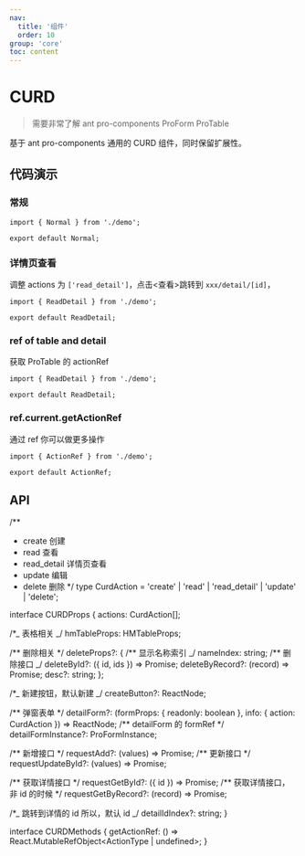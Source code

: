 ```yaml
---
nav:
  title: '组件'
  order: 10
group: 'core'
toc: content
---
```


# CURD

> 需要非常了解 ant pro-components ProForm ProTable

基于 ant pro-components 通用的 CURD 组件，同时保留扩展性。

## 代码演示

### 常规

```tsx
import { Normal } from './demo';

export default Normal;
```

### 详情页查看

调整 actions 为 `['read_detail']`，点击<查看>跳转到 `xxx/detail/[id]`，

```tsx
import { ReadDetail } from './demo';

export default ReadDetail;
```

### ref of table and detail

获取 ProTable 的 actionRef

```tsx
import { ReadDetail } from './demo';

export default ReadDetail;
```

### ref.current.getActionRef

通过 ref 你可以做更多操作

```tsx
import { ActionRef } from './demo';

export default ActionRef;
```

## API

/\*\*

- create 创建
- read 查看
- read_detail 详情页查看
- update 编辑
- delete 删除
  \*/
  type CurdAction = 'create' | 'read' | 'read_detail' | 'update' | 'delete';

interface CURDProps {
actions: CurdAction[];

/\*_ 表格相关 _/
hmTableProps: HMTableProps;

/** 删除相关 \*/
deleteProps?: {
/** 显示名称索引 _/
nameIndex: string;
/\*\* 删除接口 _/
deleteById?: ({ id, ids }) => Promise<any>;
deleteByRecord?: (record) => Promise<any>;
desc?: string;
};

/\*_ 新建按钮，默认新建 _/
createButton?: ReactNode;

/** 弹窗表单 \*/
detailForm?: (formProps: { readonly: boolean }, info: { action: CurdAction }) => ReactNode;
/** detailForm 的 formRef \*/
detailFormInstance?: ProFormInstance;

/** 新增接口 \*/
requestAdd?: (values) => Promise<any>;
/** 更新接口 \*/
requestUpdateById?: (values) => Promise<any>;

/** 获取详情接口 \*/
requestGetById?: ({ id }) => Promise<any>;
/** 获取详情接口，非 id 的时候 \*/
requestGetByRecord?: (record) => Promise<any>;

/\*_ 跳转到详情的 id 所以，默认 id _/
detailIdIndex?: string;
}

interface CURDMethods {
getActionRef: () => React.MutableRefObject<ActionType | undefined>;
}

